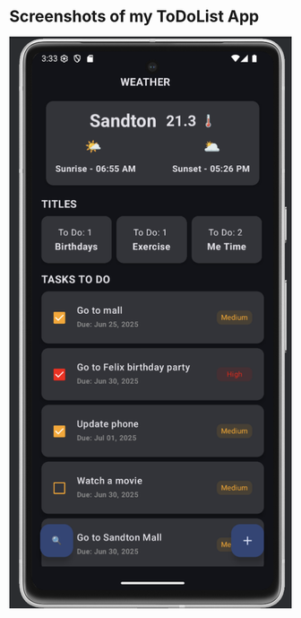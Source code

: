 

# Screenshots of my ToDoList App

![](https://github.com/NathiGlucode/ToDoListApp/blob/main/Screenshot%202025-06-24%20at%2015.33.32.png)
